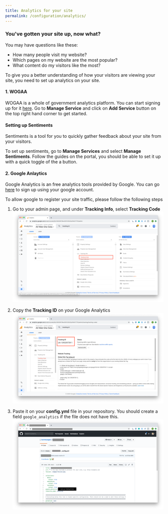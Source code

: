 ```yaml
---
title: Analytics for your site
permalink: /configuration/analytics/
---
```


### You've gotten your site up, now what?

You may have questions like these:
- How many people visit my website?
- Which pages on my website are the most popular?
- What content do my visitors like the most?

To give you a better understanding of how your visitors are viewing your site, you need to set up analytics on your site.

#### 1. WOGAA
WOGAA is a whole of government analytics platform. You can start signing up for it [here](https://wogaa.sg/login). 
Go to **Manage Service** and click on **Add Service** button on the top right hand corner to get started.

#### Setting up Sentiments

Sentiments is a tool for you to quickly gather feedback about your site from your visitors.

To set up sentiments, go to **Manage Services** and select **Manage Sentiments**. Follow the guides on the portal, you should be able to set it up with a quick toggle of the a button.

#### 2. Google Anlaytics
Google Analytics is an free analytics tools provided by Google. You can go [here](https://accounts.google.com/) to sign up using your google account.

To allow google to register your site traffic, please follow the following steps
1. Go to your admin page, and under **Tracking Info**, select **Tracking Code**
![tracking code](/images/select-tracking-code.png)

2. Copy the **Tracking ID** on your Google Analytics
![tracking ID](/images/tracking-id.png)

3. Paste it on your **config.yml** file in your repository. You should create a field `google_analytics` if the file does not have this.
![isomer ga](/images/isomer-ga.png)
